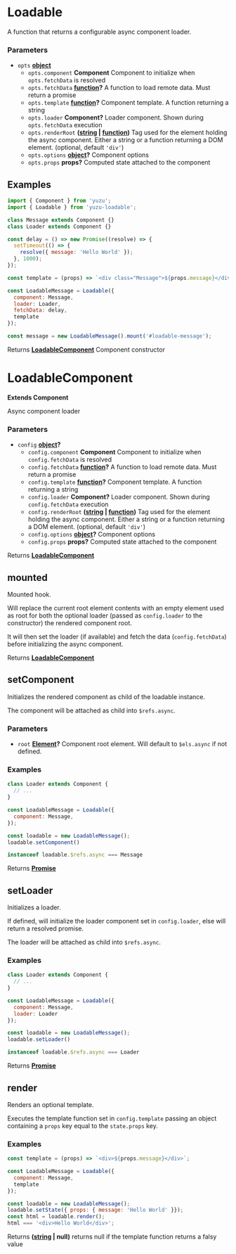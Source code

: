 <!-- Generated by documentation.js. Update this documentation by updating the source code. -->

# Loadable

A function that returns a configurable async component loader.

### Parameters

-   `opts` **[object][1]** 
    -   `opts.component` **Component** Component to initialize when `opts.fetchData` is resolved
    -   `opts.fetchData` **[function][2]?** A function to load remote data. Must return a promise
    -   `opts.template` **[function][2]?** Component template. A function returning a string
    -   `opts.loader` **Component?** Loader component. Shown during `opts.fetchData` execution
    -   `opts.renderRoot` **([string][3] \| [function][2])** Tag used for the element holding the async component. Either a string or a function returning a DOM element. (optional, default `'div'`)
    -   `opts.options` **[object][1]?** Component options
    -   `opts.props` **props?** Computed state attached to the component

## Examples

```javascript
import { Component } from 'yuzu';
import { Loadable } from 'yuzu-loadable';

class Message extends Component {}
class Loader extends Component {}

const delay = () => new Promise((resolve) => {
  setTimeout(() => {
    resolve({ message: 'Hello World' });
  }, 1000);
});

const template = (props) => `<div class="Message">${props.message}</div>`;

const LoadableMessage = Loadable({
  component: Message,
  loader: Loader,
  fetchData: delay,
  template
});

const message = new LoadableMessage().mount('#loadable-message');
```

Returns **[LoadableComponent][4]** Component constructor

# LoadableComponent

**Extends Component**

Async component loader

### Parameters

-   `config` **[object][1]?** 
    -   `config.component` **Component** Component to initialize when `config.fetchData` is resolved
    -   `config.fetchData` **[function][2]?** A function to load remote data. Must return a promise
    -   `config.template` **[function][2]?** Component template. A function returning a string
    -   `config.loader` **Component?** Loader component. Shown during `config.fetchData` execution
    -   `config.renderRoot` **([string][3] \| [function][2])** Tag used for the element holding the async component. Either a string or a function returning a DOM element. (optional, default `'div'`)
    -   `config.options` **[object][1]?** Component options
    -   `config.props` **props?** Computed state attached to the component

Returns **[LoadableComponent][4]** 

## mounted

Mounted hook.

Will replace the current root element contents with an empty element used as root for both the optional loader (passed as `config.loader` to the constructor)
the rendered component root.

It will then set the loader (if available) and fetch the data (`config.fetchData`) before initializing the async component.

Returns **[LoadableComponent][4]** 

## setComponent

Initializes the rendered component as child of the loadable instance.

The component will be attached as child into `$refs.async`.

### Parameters

-   `root` **[Element][5]?** Component root element. Will default to `$els.async` if not defined.

### Examples

```javascript
class Loader extends Component {
  // ...
}

const LoadableMessage = Loadable({
  component: Message,
});

const loadable = new LoadableMessage();
loadable.setComponent()

instanceof loadable.$refs.async === Message
```

Returns **[Promise][6]** 

## setLoader

Initializes a loader.

If defined, will initialize the loader component set in `config.loader`,
else will return a resolved promise.

The loader will be attached as child into `$refs.async`.

### Examples

```javascript
class Loader extends Component {
  // ...
}

const LoadableMessage = Loadable({
  component: Message,
  loader: Loader
});

const loadable = new LoadableMessage();
loadable.setLoader()

instanceof loadable.$refs.async === Loader
```

Returns **[Promise][6]** 

## render

Renders an optional template.

Executes the template function set in `config.template` passing an object containing a `props`
key equal to the `state.props` key.

### Examples

```javascript
const template = (props) => `<div>${props.message}</div>`;

const LoadableMessage = Loadable({
  component: Message,
  template
});

const loadable = new LoadableMessage();
loadable.setState({ props: { message: 'Hello World' }});
const html = loadable.render();
html === '<div>Hello World</div>';
```

Returns **([string][3] | null)** returns null if the template function returns a falsy value

[1]: https://developer.mozilla.org/docs/Web/JavaScript/Reference/Global_Objects/Object

[2]: https://developer.mozilla.org/docs/Web/JavaScript/Reference/Statements/function

[3]: https://developer.mozilla.org/docs/Web/JavaScript/Reference/Global_Objects/String

[4]: #loadablecomponent

[5]: https://developer.mozilla.org/docs/Web/API/Element

[6]: https://developer.mozilla.org/docs/Web/JavaScript/Reference/Global_Objects/Promise
